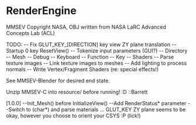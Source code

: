 # RenderEngine

MMSEV Copyright NASA, OBJ written from NASA LaRC Advanced Concepts Lab (ACL)

TODO:   -- Fix GLUT_KEY_[DIRECTION] key view ZY plane translation
        -- Startup 0 key ResetView()
        -- Tokenize input parameters (GUI?)
              -- Directory
              -- Mesh
              -- Debug
                    -- Keyboard
                    -- Function
                    -- Key
              -- Shaders 
        -- Parse texture images
        -- Link texture images to meshes
        -- Add lighting to process normals
        -- Write Vertex/Fragment Shaders (re: special effects!)

See MMSEV-Blender for desired end state.
        
Unzip MMSEV-C into resource/ before running! :D ::Barrett

[1.0.0]
--Init_Mesh() before InitializeView()
--Add RenderStatus* parameter
--Switch to (char*) and parse materials
... GLUT_KEY ZY plane seems to be okay, however you choose to orient your CSYS :P (lick!)
